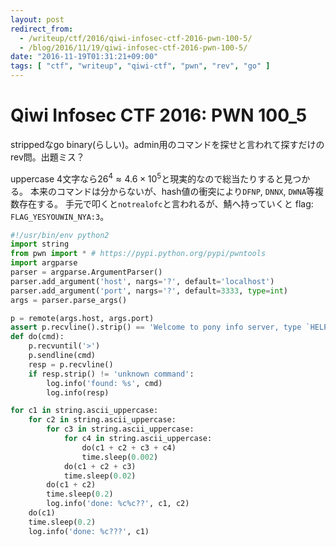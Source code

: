 ```yaml
---
layout: post
redirect_from:
  - /writeup/ctf/2016/qiwi-infosec-ctf-2016-pwn-100-5/
  - /blog/2016/11/19/qiwi-infosec-ctf-2016-pwn-100-5/
date: "2016-11-19T01:31:21+09:00"
tags: [ "ctf", "writeup", "qiwi-ctf", "pwn", "rev", "go" ]
---
```


# Qiwi Infosec CTF 2016: PWN 100_5

strippedなgo binary(らしい)。admin用のコマンドを探せと言われて探すだけのrev問。出題ミス？

uppercase $4$文字なら$26^4 \approx 4.6 \times 10^5$と現実的なので総当たりすると見つかる。
本来のコマンドは分からないが、hash値の衝突により`DFNP`, `DNNX`, `DWNA`等複数存在する。
手元で叩くと`notrealofc`と言われるが、鯖へ持っていくと flag: `FLAG_YESYOUWIN_NYA:3`。

``` python
#!/usr/bin/env python2
import string
from pwn import * # https://pypi.python.org/pypi/pwntools
import argparse
parser = argparse.ArgumentParser()
parser.add_argument('host', nargs='?', default='localhost')
parser.add_argument('port', nargs='?', default=3333, type=int)
args = parser.parse_args()

p = remote(args.host, args.port)
assert p.recvline().strip() == 'Welcome to pony info server, type `HELP` to list all available cmds'
def do(cmd):
    p.recvuntil('>')
    p.sendline(cmd)
    resp = p.recvline()
    if resp.strip() != 'unknown command':
        log.info('found: %s', cmd)
        log.info(resp)

for c1 in string.ascii_uppercase:
    for c2 in string.ascii_uppercase:
        for c3 in string.ascii_uppercase:
            for c4 in string.ascii_uppercase:
                do(c1 + c2 + c3 + c4)
                time.sleep(0.002)
            do(c1 + c2 + c3)
            time.sleep(0.02)
        do(c1 + c2)
        time.sleep(0.2)
        log.info('done: %c%c??', c1, c2)
    do(c1)
    time.sleep(0.2)
    log.info('done: %c???', c1)
```
